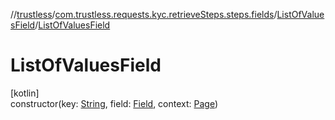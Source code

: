 //[trustless](../../../index.md)/[com.trustless.requests.kyc.retrieveSteps.steps.fields](../index.md)/[ListOfValuesField](index.md)/[ListOfValuesField](-list-of-values-field.md)

# ListOfValuesField

[kotlin]\
constructor(key: [String](https://kotlinlang.org/api/latest/jvm/stdlib/kotlin/-string/index.html), field: [Field](../../com.trustless.requests.kyc.retrieveSteps/-field/index.md), context: [Page](../../com.trustless.requests.kyc.retrieveSteps.steps/-page/index.md))
